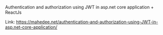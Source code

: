 Authentication and authorization using JWT in asp.net core application + ReactJs

Link: https://mahedee.net/authentication-and-authorization-using-JWT-in-asp.net-core-application/